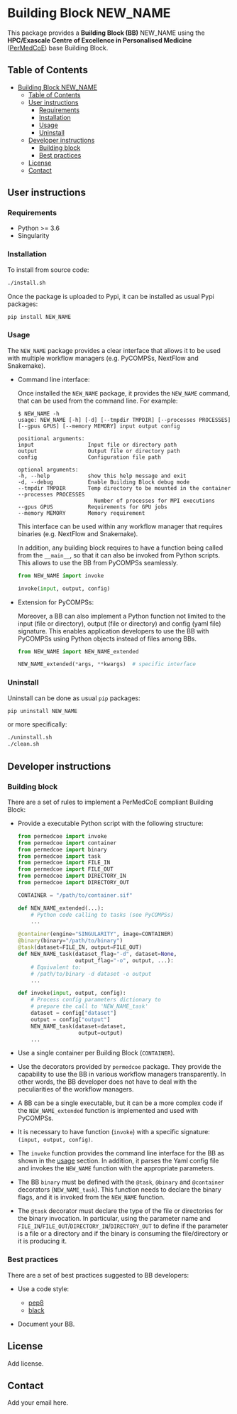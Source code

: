 # Building Block NEW_NAME

This package provides a **Building Block (BB)** NEW_NAME using the **HPC/Exascale Centre of Excellence in Personalised Medicine**
([PerMedCoE](https://permedcoe.eu/)) base Building Block.

## Table of Contents

- [Building Block NEW_NAME](#building-block-new_name)
  - [Table of Contents](#table-of-contents)
  - [User instructions](#user-instructions)
    - [Requirements](#requirements)
    - [Installation](#installation)
    - [Usage](#usage)
    - [Uninstall](#uninstall)
  - [Developer instructions](#developer-instructions)
    - [Building block](#building-block)
    - [Best practices](#best-practices)
  - [License](#license)
  - [Contact](#contact)

## User instructions

### Requirements

- Python >= 3.6
- Singularity

### Installation

To install from source code:

```bash
./install.sh
```

Once the package is uploaded to Pypi, it can be installed as usual Pypi packages:

```bash
pip install NEW_NAME
```

### Usage

The `NEW_NAME` package provides a clear interface that allows it to be used with multiple workflow managers (e.g. PyCOMPSs, NextFlow and Snakemake).

- Command line interface:

    Once installed the `NEW_NAME` package, it provides the `NEW_NAME`
    command, that can be used from the command line. For example:

    ```text
    $ NEW_NAME -h
    usage: NEW_NAME [-h] [-d] [--tmpdir TMPDIR] [--processes PROCESSES] [--gpus GPUS] [--memory MEMORY] input output config

    positional arguments:
    input                 Input file or directory path
    output                Output file or directory path
    config                Configuration file path

    optional arguments:
    -h, --help            show this help message and exit
    -d, --debug           Enable Building Block debug mode
    --tmpdir TMPDIR       Temp directory to be mounted in the container
    --processes PROCESSES
                            Number of processes for MPI executions
    --gpus GPUS           Requirements for GPU jobs
    --memory MEMORY       Memory requirement
    ```

    This interface can be used within any workflow manager that requires binaries (e.g. NextFlow and Snakemake).

    In addition, any building block requires to have a function being called from the `__main__`, so that it can also be invoked from Python scripts. This allows to use the BB from PyCOMPSs seamlessly.

    ```python
    from NEW_NAME import invoke

    invoke(input, output, config)
    ```

- Extension for PyCOMPSs:

    Moreover, a BB can also implement a Python function not limited to the input (file or directory), output (file or directory) and config (yaml file) signature. This enables application developers to use the BB with PyCOMPSs using Python objects instead of files among BBs.

    ```python
    from NEW_NAME import NEW_NAME_extended

    NEW_NAME_extended(*args, **kwargs)  # specific interface
    ```

### Uninstall

Uninstall can be done as usual `pip` packages:

```bash
pip uninstall NEW_NAME
```

or more specifically:

```bash
./uninstall.sh
./clean.sh
```

## Developer instructions

### Building block

There are a set of rules to implement a PerMedCoE compliant Building Block:

- Provide a executable Python script with the following structure:

    ```Python
    from permedcoe import invoke
    from permedcoe import container
    from permedcoe import binary
    from permedcoe import task
    from permedcoe import FILE_IN
    from permedcoe import FILE_OUT
    from permedcoe import DIRECTORY_IN
    from permedcoe import DIRECTORY_OUT

    CONTAINER = "/path/to/container.sif"

    def NEW_NAME_extended(...):
        # Python code calling to tasks (see PyCOMPSs)
        ...

    @container(engine="SINGULARITY", image=CONTAINER)
    @binary(binary="/path/to/binary")
    @task(dataset=FILE_IN, output=FILE_OUT)
    def NEW_NAME_task(dataset_flag="-d", dataset=None,
                      output_flag="-o", output, ...):
        # Equivalent to:
        # /path/to/binary -d dataset -o output
        ...

    def invoke(input, output, config):
        # Process config parameters dictionary to
        # prepare the call to 'NEW_NAME_task'
        dataset = config["dataset"]
        output = config["output"]
        NEW_NAME_task(dataset=dataset,
                       output=output)
        ...
    ```

- Use a single container per Building Block (`CONTAINER`).

- Use the decorators provided by `permedcoe` package. They provide the capability to use the BB in various workflow managers transparently. In other words, the BB developer does not have to deal with the peculiarities of the workflow managers.

- A BB can be a single executable, but it can be a more complex code if the `NEW_NAME_extended` function is implemented and used with PyCOMPSs.

- It is necessary to have function (`invoke`) with a specific signature: `(input, output, config)`.

- The `invoke` function provides the command line interface for
the BB as shown in the [usage](#usage) section. In addition, it
parses the Yaml config file and invokes the `NEW_NAME` function
with the appropriate parameters.

- The BB `binary` must be defined with the `@task`, `@binary` and `@container` decorators (`NEW_NAME_task`). This function needs to declare the binary flags, and it is invoked from the `NEW_NAME` function.

- The `@task` decorator must declare the type of the file or directories for the binary invocation. In particular, using the parameter name and `FILE_IN`/`FILE_OUT`/`DIRECTORY_IN`/`DIRECTORY_OUT` to define if the parameter is a file or a directory and if the binary is consuming the file/directory or it is producing it.

### Best practices

There are a set of best practices suggested to BB developers:

- Use a code style:
  - [pep8](https://www.python.org/dev/peps/pep-0008/)
  - [black](https://github.com/psf/black)

- Document your BB.

## License

Add license.

## Contact

Add your email here.
